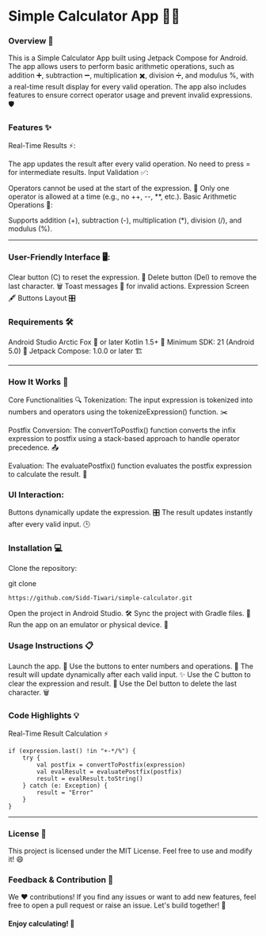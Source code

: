 # Simple Calculator App 🧮📱


### Overview 🌟
This is a Simple Calculator App built using Jetpack Compose for Android. The app allows users to perform basic arithmetic operations, such as addition ➕, subtraction ➖, multiplication ✖️, division ➗, and modulus %, with a real-time result display for every valid operation. The app also includes features to ensure correct operator usage and prevent invalid expressions. 🛡️

### Features ✨
Real-Time Results ⚡:

The app updates the result after every valid operation.
No need to press = for intermediate results.
Input Validation ✅:

Operators cannot be used at the start of the expression. 🚫
Only one operator is allowed at a time (e.g., no ++, --, **, etc.).
Basic Arithmetic Operations 🧩:

Supports addition (+), subtraction (-), multiplication (*), division (/), and modulus (%).

---

### User-Friendly Interface 🖥️:

Clear button (C) to reset the expression. 🔄
Delete button (Del) to remove the last character. 🗑️
Toast messages 🍞 for invalid actions.
Expression Screen 🖋️
Buttons Layout 🎛️

### Requirements 🛠️

Android Studio Arctic Fox 🦊 or later
Kotlin 1.5+ 📜
Minimum SDK: 21 (Android 5.0) 📱
Jetpack Compose: 1.0.0 or later 🏗️

---

### How It Works 🧠
Core Functionalities 🔍
Tokenization:
The input expression is tokenized into numbers and operators using the tokenizeExpression() function. ✂️

Postfix Conversion:
The convertToPostfix() function converts the infix expression to postfix using a stack-based approach to handle operator precedence. 📤

Evaluation:
The evaluatePostfix() function evaluates the postfix expression to calculate the result. 🧮

### UI Interaction:

Buttons dynamically update the expression. 🎛️
The result updates instantly after every valid input. 🕒

### Installation 💻
Clone the repository:

git clone
 
```https://github.com/Sidd-Tiwari/simple-calculator.git```

Open the project in Android Studio. 🛠️
Sync the project with Gradle files. 🔄
Run the app on an emulator or physical device. 🚀

### Usage Instructions 📋

Launch the app. 🚀
Use the buttons to enter numbers and operations. 🔢 
The result will update dynamically after each valid input. ✨
Use the C button to clear the expression and result. 🔄
Use the Del button to delete the last character. 🗑️

### Code Highlights 💡
Real-Time Result Calculation ⚡

```
if (expression.last() !in "+-*/%") {
    try {
        val postfix = convertToPostfix(expression)
        val evalResult = evaluatePostfix(postfix)
        result = evalResult.toString()
    } catch (e: Exception) {
        result = "Error"
    }
}
```
---
### License 📜
This project is licensed under the MIT License. Feel free to use and modify it! 😄

### Feedback & Contribution 🤝
We ❤️ contributions! If you find any issues or want to add new features, feel free to open a pull request or raise an issue. Let's build together! 💪

#### Enjoy calculating! 🎉
